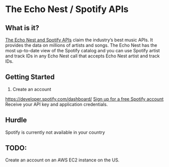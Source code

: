 

# The Echo Nest / Spotify APIs
## What is it?
[The Echo Nest and Spotify APIs](http://static.echonest.com/enspex/#) claim the industry’s best music APIs. It provides the data on millions of artists and songs. The Echo Nest has the most up-to-date view of the Spotify catalog and you can use Spotify artist and track IDs in any Echo Nest call that accepts Echo Nest artist and track IDs.

## Getting Started
1. Create an account

https://developer.spotify.com/dashboard/
[Sign up for a free Spotify account](https://developer.spotify.com/dashboard/#)
Receive your API key and application credentials.

## Hurdle
Spotify is currently not available in your country

## TODO:
Create an account on an AWS EC2 instance on the US.
